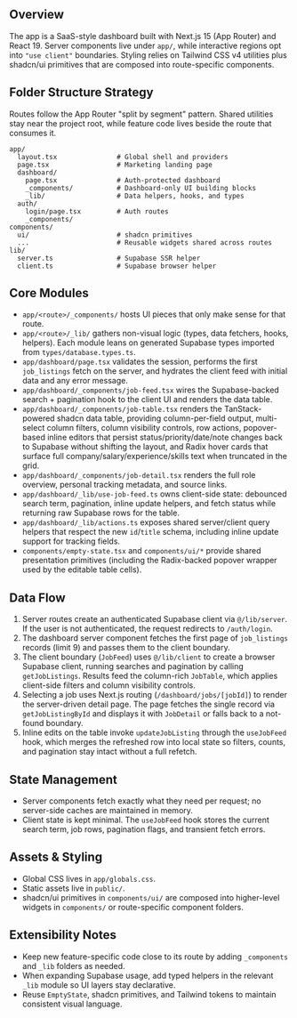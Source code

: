 ## Overview
The app is a SaaS-style dashboard built with Next.js 15 (App Router) and React 19. Server components live under `app/`, while interactive regions opt into `"use client"` boundaries. Styling relies on Tailwind CSS v4 utilities plus shadcn/ui primitives that are composed into route-specific components.

## Folder Structure Strategy
Routes follow the App Router "split by segment" pattern. Shared utilities stay near the project root, while feature code lives beside the route that consumes it.

```
app/
  layout.tsx               # Global shell and providers
  page.tsx                 # Marketing landing page
  dashboard/
    page.tsx               # Auth-protected dashboard
    _components/           # Dashboard-only UI building blocks
    _lib/                  # Data helpers, hooks, and types
  auth/
    login/page.tsx         # Auth routes
    _components/
components/
  ui/                      # shadcn primitives
  ...                      # Reusable widgets shared across routes
lib/
  server.ts                # Supabase SSR helper
  client.ts                # Supabase browser helper
```

## Core Modules
- `app/<route>/_components/` hosts UI pieces that only make sense for that route.
- `app/<route>/_lib/` gathers non-visual logic (types, data fetchers, hooks, helpers). Each module leans on generated Supabase types imported from `types/database.types.ts`.
- `app/dashboard/page.tsx` validates the session, performs the first `job_listings` fetch on the server, and hydrates the client feed with initial data and any error message.
- `app/dashboard/_components/job-feed.tsx` wires the Supabase-backed search + pagination hook to the client UI and renders the data table.
- `app/dashboard/_components/job-table.tsx` renders the TanStack-powered shadcn data table, providing column-per-field output, multi-select column filters, column visibility controls, row actions, popover-based inline editors that persist status/priority/date/note changes back to Supabase without shifting the layout, and Radix hover cards that surface full company/salary/experience/skills text when truncated in the grid.
- `app/dashboard/_components/job-detail.tsx` renders the full role overview, personal tracking metadata, and source links.
- `app/dashboard/_lib/use-job-feed.ts` owns client-side state: debounced search term, pagination, inline update helpers, and fetch status while returning raw Supabase rows for the table.
- `app/dashboard/_lib/actions.ts` exposes shared server/client query helpers that respect the new `id`/`title` schema, including inline update support for tracking fields.
- `components/empty-state.tsx` and `components/ui/*` provide shared presentation primitives (including the Radix-backed popover wrapper used by the editable table cells).

## Data Flow
1. Server routes create an authenticated Supabase client via `@/lib/server`. If the user is not authenticated, the request redirects to `/auth/login`.
2. The dashboard server component fetches the first page of `job_listings` records (limit 9) and passes them to the client boundary.
3. The client boundary (`JobFeed`) uses `@/lib/client` to create a browser Supabase client, running searches and pagination by calling `getJobListings`. Results feed the column-rich `JobTable`, which applies client-side filters and column visibility controls.
4. Selecting a job uses Next.js routing (`/dashboard/jobs/[jobId]`) to render the server-driven detail page. The page fetches the single record via `getJobListingById` and displays it with `JobDetail` or falls back to a not-found boundary.
5. Inline edits on the table invoke `updateJobListing` through the `useJobFeed` hook, which merges the refreshed row into local state so filters, counts, and pagination stay intact without a full refetch.

## State Management
- Server components fetch exactly what they need per request; no server-side caches are maintained in memory.
- Client state is kept minimal. The `useJobFeed` hook stores the current search term, job rows, pagination flags, and transient fetch errors.

## Assets & Styling
- Global CSS lives in `app/globals.css`.
- Static assets live in `public/`.
- shadcn/ui primitives in `components/ui/` are composed into higher-level widgets in `components/` or route-specific component folders.

## Extensibility Notes
- Keep new feature-specific code close to its route by adding `_components` and `_lib` folders as needed.
- When expanding Supabase usage, add typed helpers in the relevant `_lib` module so UI layers stay declarative.
- Reuse `EmptyState`, shadcn primitives, and Tailwind tokens to maintain consistent visual language.
